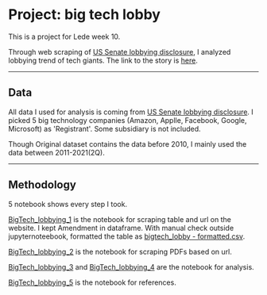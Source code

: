 # Project: big tech lobby

This is a project for Lede week 10. 

Through web scraping of [US Senate lobbying disclosure](https://lda.senate.gov/filings/public/filing/search/), I analyzed lobbying trend of tech giants.
The link to the story is [here](https://hiromisa.github.io/final_project/).

---
## Data
All data I used for analysis is coming from [US Senate lobbying disclosure](https://lda.senate.gov/filings/public/filing/search/).
I picked 5 big technology companies (Amazon, Applle, Facebook, Google, Microsoft) as 'Registrant'. Some subsidiary is not included.

Though Original dataset contains the data before 2010, I mainly used the data between 2011-2021(2Q).  
  
---
## Methodology
5 notebook shows every step I took.

[BigTech_lobbying_1](https://github.com/Hiromisa/project_bigtech_lobby/blob/main/BigTech_lobbying_1_create_table.ipynb) is the notebook for scraping table and url on the website. I kept Amendment in dataframe. With manual check outside jupyternoteebook, formatted the table as [bigtech_lobby - formatted.csv](https://github.com/Hiromisa/project_bigtech_lobby/blob/main/bigtech_lobb%20-%20formatted.csv).

[BigTech_lobbying_2](https://github.com/Hiromisa/project_bigtech_lobby/blob/main/BigTech_lobbying_2_pdf_parse.ipynb) is the notebook for scraping PDFs based on url.

[BigTech_lobbying_3](https://github.com/Hiromisa/project_bigtech_lobby/blob/main/BigTech_lobbying_3_analysis1.ipynb) and [BigTech_lobbying_4](https://github.com/Hiromisa/project_bigtech_lobby/blob/main/BigTech_lobbying_4_analysis2.ipynb) are the notebook for analysis.

[BigTech_lobbying_5](https://github.com/Hiromisa/project_bigtech_lobby/blob/main/BigTech_lobbying_5_analysis_reference.ipynb) is the notebook for references.

